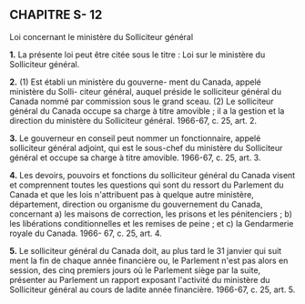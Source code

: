 
## CHAPITRE S- 12
Loi concernant le ministère du Solliciteur
général

**1.** La présente loi peut être citée sous le
titre : Loi sur le ministère du Solliciteur général.

**2.** (1) Est établi un ministère du gouverne-
ment du Canada, appelé ministère du Solli-
citeur général, auquel préside le solliciteur
général du Canada nommé par commission
sous le grand sceau.
(2) Le solliciteur général du Canada occupe
sa charge à titre amovible ; il a la gestion et
la direction du ministère du Solliciteur
général. 1966-67, c. 25, art. 2.

**3.** Le gouverneur en conseil peut nommer
un fonctionnaire, appelé solliciteur général
adjoint, qui est le sous-chef du ministère du
Solliciteur général et occupe sa charge à titre
amovible. 1966-67, c. 25, art. 3.

**4.** Les devoirs, pouvoirs et fonctions du
solliciteur général du Canada visent et
comprennent toutes les questions qui sont du
ressort du Parlement du Canada et que les
lois n'attribuent pas à quelque autre ministère,
département, direction ou organisme du
gouvernement du Canada, concernant
a) les maisons de correction, les prisons et
les pénitenciers ;
b) les libérations conditionnelles et les
remises de peine ; et
c) la Gendarmerie royale du Canada. 1966-
67, c. 25, art. 4.

**5.** Le solliciteur général du Canada doit,
au plus tard le 31 janvier qui suit
ment la fin de chaque année financière ou,
le Parlement n'est pas alors en session,
des cinq premiers jours où le Parlement siège
par la suite, présenter au Parlement un
rapport exposant l'activité du ministère du
Solliciteur général au cours de ladite année
financière. 1966-67, c. 25, art. 5.

